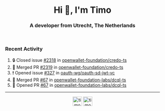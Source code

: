 <h1 align="center">Hi 👋, I'm Timo</h1>
<h3 align="center">A developer from Utrecht, The Netherlands</h3>
<br/>
<!-- https://github.com/rahuldkjain/github-profile-readme-generator --!>

<!--  <p align="left"><img src="https://github-readme-stats.vercel.app/api?username=timoglastra&show_icons=true&count_private=true&" alt="timoglastra" /></p> --!>

<!--
Github language stats
<p align="left"><img src="https://github-readme-stats.vercel.app/api/top-langs/?username=timoglastra&layout=compact" alt="timoglastra" /><p>
-->

<!-- Codestats language stats -->
<!-- <p align="left"><img src="https://codestats-readme.vercel.app/api/top-langs/?username=timoglastra&layout=compact&language_count=12" alt="timoglastra" /><p>    --!>
  
<h3>Recent Activity</h3>

<!--START_SECTION:activity-->
1. 🔒 Closed issue [#2318](https://github.com/openwallet-foundation/credo-ts/issues/2318) in [openwallet-foundation/credo-ts](https://github.com/openwallet-foundation/credo-ts)
2. 🎉 Merged PR [#2319](https://github.com/openwallet-foundation/credo-ts/pull/2319) in [openwallet-foundation/credo-ts](https://github.com/openwallet-foundation/credo-ts)
3. ❗ Opened issue [#327](https://github.com/oauth-wg/oauth-sd-jwt-vc/issues/327) in [oauth-wg/oauth-sd-jwt-vc](https://github.com/oauth-wg/oauth-sd-jwt-vc)
4. 🎉 Merged PR [#67](https://github.com/openwallet-foundation-labs/dcql-ts/pull/67) in [openwallet-foundation-labs/dcql-ts](https://github.com/openwallet-foundation-labs/dcql-ts)
5. 💪 Opened PR [#67](https://github.com/openwallet-foundation-labs/dcql-ts/pull/67) in [openwallet-foundation-labs/dcql-ts](https://github.com/openwallet-foundation-labs/dcql-ts)
<!--END_SECTION:activity-->

---

<p align="center">
<a href="https://twitter.com/timoglastra" target="blank"><img align="center" src="https://cdn.jsdelivr.net/npm/simple-icons@3.0.1/icons/twitter.svg" alt="timoglastra" height="30" width="30" /></a>
<a href="https://linkedin.com/in/timoglastra" target="blank"><img align="center" src="https://cdn.jsdelivr.net/npm/simple-icons@3.0.1/icons/linkedin.svg" alt="timoglastra" height="30" width="30" /></a>
</p>



